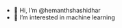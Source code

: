 - 👋 Hi, I’m @hemanthshashidhar
- 👀 I’m interested in machine learning

<!---
hemanthshashidhar/hemanthshashidhar is a ✨ special ✨ repository because its `README.md` (this file) appears on your GitHub profile.
You can click the Preview link to take a look at your changes.
--->
